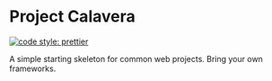 # Project Calavera

[![code style: prettier](https://img.shields.io/badge/code_style-prettier-ff69b4.svg?style=flat-square)](https://github.com/prettier/prettier)

[//]: # "Uncomment to use ~ [![Build Status](https://travis-ci.org/mdn/interactive-examples.svg?branch=master)](https://travis-ci.org/mdn/interactive-examples)"

A simple starting skeleton for common web projects. Bring your own frameworks.
